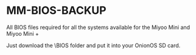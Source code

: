 # MM-BIOS-BACKUP

All BIOS files required for all the systems available for the Miyoo Mini and Miyoo Mini + 

Just download the \BIOS folder and put it into your OnionOS SD card.
